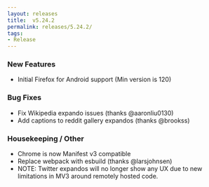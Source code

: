 ```yaml
---
layout: releases
title:  v5.24.2
permalink: releases/5.24.2/
tags:
- Release
---
```


### New Features

- Initial Firefox for Android support (Min version is 120)

### Bug Fixes

- Fix Wikipedia expando issues (thanks @aaronliu0130)
- Add captions to reddit gallery expandos (thanks @brookss)

### Housekeeping / Other

- Chrome is now Manifest v3 compatible
- Replace webpack with esbuild (thanks @larsjohnsen)
- NOTE: Twitter expandos will no longer show any UX due to new limitations in MV3 around remotely hosted code.
